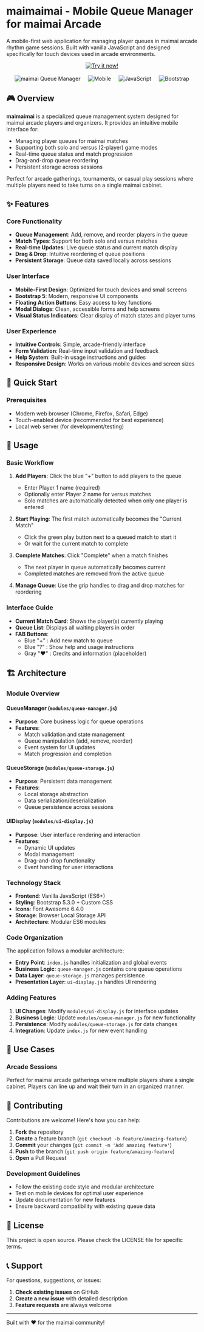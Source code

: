 # maimaimai - Mobile Queue Manager for maimai Arcade

A mobile-first web application for managing player queues in maimai arcade rhythm game sessions. Built with vanilla JavaScript and designed specifically for touch devices used in arcade environments.

<p align="center">
  <a href="https://x01jin.github.io/maimaimai/">
    <img src="https://img.shields.io/badge/🚀%20Try%20it%20now!-blue?style=for-the-badge" alt="Try it now!" />
  </a>
  <br>
  <br>
  <img src="https://img.shields.io/badge/maimai-Queue%20Manager-orange" alt="maimai Queue Manager" style="margin:0 8px;" />
  <img src="https://img.shields.io/badge/Mobile-First-yellow" alt="Mobile" style="margin:0 8px;" />
  <img src="https://img.shields.io/badge/Vanilla%20JS-ES6-blue" alt="JavaScript" style="margin:0 8px;" />
  <img src="https://img.shields.io/badge/Bootstrap-5.3.0-purple" alt="Bootstrap" style="margin:0 8px;" />

## 🎮 Overview

**maimaimai** is a specialized queue management system designed for maimai arcade players and organizers. It provides an intuitive mobile interface for:

- Managing player queues for maimai matches
- Supporting both solo and versus (2-player) game modes
- Real-time queue status and match progression
- Drag-and-drop queue reordering
- Persistent storage across sessions

Perfect for arcade gatherings, tournaments, or casual play sessions where multiple players need to take turns on a single maimai cabinet.

## ✨ Features

### Core Functionality

- **Queue Management**: Add, remove, and reorder players in the queue
- **Match Types**: Support for both solo and versus matches
- **Real-time Updates**: Live queue status and current match display
- **Drag & Drop**: Intuitive reordering of queue positions
- **Persistent Storage**: Queue data saved locally across sessions

### User Interface

- **Mobile-First Design**: Optimized for touch devices and small screens
- **Bootstrap 5**: Modern, responsive UI components
- **Floating Action Buttons**: Easy access to key functions
- **Modal Dialogs**: Clean, accessible forms and help screens
- **Visual Status Indicators**: Clear display of match states and player turns

### User Experience

- **Intuitive Controls**: Simple, arcade-friendly interface
- **Form Validation**: Real-time input validation and feedback
- **Help System**: Built-in usage instructions and guides
- **Responsive Design**: Works on various mobile devices and screen sizes

## 🚀 Quick Start

### Prerequisites

- Modern web browser (Chrome, Firefox, Safari, Edge)
- Touch-enabled device (recommended for best experience)
- Local web server (for development/testing)

## 📱 Usage

### Basic Workflow

1. **Add Players**: Click the blue "+" button to add players to the queue

   - Enter Player 1 name (required)
   - Optionally enter Player 2 name for versus matches
   - Solo matches are automatically detected when only one player is entered

2. **Start Playing**: The first match automatically becomes the "Current Match"

   - Click the green play button next to a queued match to start it
   - Or wait for the current match to complete

3. **Complete Matches**: Click "Complete" when a match finishes

   - The next player in queue automatically becomes current
   - Completed matches are removed from the active queue

4. **Manage Queue**: Use the grip handles to drag and drop matches for reordering

### Interface Guide

- **Current Match Card**: Shows the player(s) currently playing
- **Queue List**: Displays all waiting players in order
- **FAB Buttons**:
  - Blue "+" : Add new match to queue
  - Blue "?" : Show help and usage instructions
  - Gray "♥" : Credits and information (placeholder)

## 🏗️ Architecture

### Module Overview

#### QueueManager (`modules/queue-manager.js`)

- **Purpose**: Core business logic for queue operations
- **Features**:
  - Match validation and state management
  - Queue manipulation (add, remove, reorder)
  - Event system for UI updates
  - Match progression and completion

#### QueueStorage (`modules/queue-storage.js`)

- **Purpose**: Persistent data management
- **Features**:
  - Local storage abstraction
  - Data serialization/deserialization
  - Queue persistence across sessions

#### UIDisplay (`modules/ui-display.js`)

- **Purpose**: User interface rendering and interaction
- **Features**:
  - Dynamic UI updates
  - Modal management
  - Drag-and-drop functionality
  - Event handling for user interactions

### Technology Stack

- **Frontend**: Vanilla JavaScript (ES6+)
- **Styling**: Bootstrap 5.3.0 + Custom CSS
- **Icons**: Font Awesome 6.4.0
- **Storage**: Browser Local Storage API
- **Architecture**: Modular ES6 modules

### Code Organization

The application follows a modular architecture:

- **Entry Point**: `index.js` handles initialization and global events
- **Business Logic**: `queue-manager.js` contains core queue operations
- **Data Layer**: `queue-storage.js` manages persistence
- **Presentation Layer**: `ui-display.js` handles UI rendering

### Adding Features

1. **UI Changes**: Modify `modules/ui-display.js` for interface updates
2. **Business Logic**: Update `modules/queue-manager.js` for new functionality
3. **Persistence**: Modify `modules/queue-storage.js` for data changes
4. **Integration**: Update `index.js` for new event handling

## 🎯 Use Cases

### Arcade Sessions

Perfect for maimai arcade gatherings where multiple players share a single cabinet. Players can line up and wait their turn in an organized manner.

## 🤝 Contributing

Contributions are welcome! Here's how you can help:

1. **Fork** the repository
2. **Create** a feature branch (`git checkout -b feature/amazing-feature`)
3. **Commit** your changes (`git commit -m 'Add amazing feature'`)
4. **Push** to the branch (`git push origin feature/amazing-feature`)
5. **Open** a Pull Request

### Development Guidelines

- Follow the existing code style and modular architecture
- Test on mobile devices for optimal user experience
- Update documentation for new features
- Ensure backward compatibility with existing queue data

## 📄 License

This project is open source. Please check the LICENSE file for specific terms.

## 📞 Support

For questions, suggestions, or issues:

1. **Check existing issues** on GitHub
2. **Create a new issue** with detailed description
3. **Feature requests** are always welcome

---

Built with ❤️ for the maimai community!
